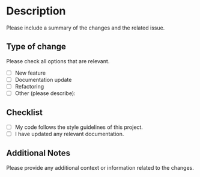 # Description

Please include a summary of the changes and the related issue.

## Type of change

Please check all options that are relevant.

- [ ] New feature
- [ ] Documentation update
- [ ] Refactoring
- [ ] Other (please describe):

## Checklist

- [ ] My code follows the style guidelines of this project.
- [ ] I have updated any relevant documentation.

## Additional Notes

Please provide any additional context or information related to the changes.